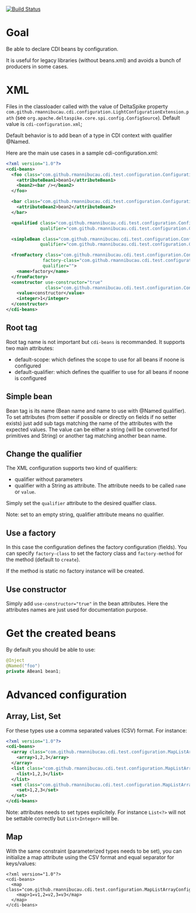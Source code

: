 [![Build Status](https://secure.travis-ci.org/rmannibucau/cdi-light-config.png)](http://travis-ci.org/rmannibucau/cdi-light-config)

# Goal

Be able to declare CDI beans by configuration.

It is useful for legacy libraries (without beans.xml) and avoids a bunch of producers in some cases.

# XML

Files in the classloader called with the value
of DeltaSpike property `com.github.rmannibucau.cdi.configuration.LightConfigurationExtension.path`
(see `org.apache.deltaspike.core.spi.config.ConfigSource`). Default value is `cdi-configuration.xml`;

Default behavior is to add bean of a type in CDI context with qualifier @Named.

Here are the main use cases in a sample cdi-configuration.xml:

```xml
<?xml version="1.0"?>
<cdi-beans>
  <foo class="com.github.rmannibucau.cdi.test.configuration.ConfigurationTest$ABean1">
    <attributeBean1>bean1</attributeBean1>
    <bean2><bar /></bean2>
  </foo>

  <bar class="com.github.rmannibucau.cdi.test.configuration.ConfigurationTest$ABean2" scope="application">
    <attributeBean2>bean2</attributeBean2>
  </bar>

  <qualified class="com.github.rmannibucau.cdi.test.configuration.ConfigurationTest$ABean2"
             qualifier="com.github.rmannibucau.cdi.test.configuration.ConfigurationTest$MyNamed" />

  <simpleBean class="com.github.rmannibucau.cdi.test.configuration.ConfigurationTest$ABean2"
             qualifier="com.github.rmannibucau.cdi.test.configuration.ConfigurationTest$Simple" />

  <fromFactory class="com.github.rmannibucau.cdi.test.configuration.ConfigurationTest$ABean3"
              factory-class="com.github.rmannibucau.cdi.test.configuration.ConfigurationTest$Factory"
              qualifier="">
    <name>factory</name>
  </fromFactory>
  <constructor use-constructor="true"
               class="com.github.rmannibucau.cdi.test.configuration.ConfigurationTest$ABean4">
    <value>constructor</value>
    <integer>1</integer>
  </constructor>
</cdi-beans>
```

## Root tag

Root tag name is not important but `cdi-beans` is recommanded. It supports two main attributes:

* default-scope: which defines the scope to use for all beans if noone is configured
* default-qualifier: which defines the qualifier to use for all beans if noone is configured

## Simple bean

Bean tag is its name (Bean name and name to use with @Named qualifier). To set attributes (from setter if possible or
directly on fields if no setter exists) just add sub tags matching the name of the attributes with the expected values.
The value can be either a string (will be converted for primitives and String) or another tag matching another bean name.

## Change the qualifier

The XML configuration supports two kind of qualifiers:

* qualifier without parameters
* qualifier with a String as attribute. The attribute needs to be called `name` or `value`.

Simply set the `qualifier` attribute to the desired qualfier class.

Note: set to an empty string, qualifier attribute means no qualifier.

## Use a factory

In this case the configuration defines the factory configuration (fields). You can specify
`factory-class` to set the factory class and `factory-method` for the method (default to `create`).

If the method is static no factory instance will be created.

## Use constructor

Simply add `use-constructor="true"` in the bean attributes. Here the attributes names are just used
for documentation purpose.

# Get the created beans

By default you should be able to use:

```java
@Inject
@Named("foo")
private ABean1 bean1;
```

# Advanced configuration
## Array, List, Set

For these types use a comma separated values (CSV) format. For instance:

```xml
<?xml version="1.0"?>
<cdi-beans>
  <array class="com.github.rmannibucau.cdi.test.configuration.MapListArrayConfigurationTest$ArrayBean">
    <array>1,2,3</array>
  </array>
  <list class="com.github.rmannibucau.cdi.test.configuration.MapListArrayConfigurationTest$ListBean">
    <list>1,2,3</list>
  </list>
  <set class="com.github.rmannibucau.cdi.test.configuration.MapListArrayConfigurationTest$SetBean">
    <set>1,2,3</set>
  </set>
</cdi-beans>
```

Note: attributes needs to set types explicitely. For instance `List<?>` will not be settable correctly but `List<Integer>` will be.

## Map

With the same constraint (parameterized types needs to be set), you can initialize a map attribute using the CSV format
and equal separator for keys/values:

```
<?xml version="1.0"?>
<cdi-beans>
  <map class="com.github.rmannibucau.cdi.test.configuration.MapListArrayConfigurationTest$MapBean">
    <map>1=v1,2=v2,3=v3</map>
  </map>
</cdi-beans>
```
